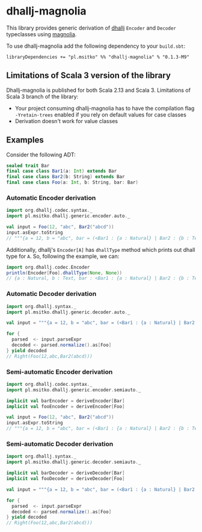 # dhallj-magnolia

This library provides generic derivation of [dhallj](https://github.com/travisbrown/dhallj) `Encoder` and `Decoder` typeclasses using [magnolia](https://github.com/propensive/magnolia).

To use dhallj-magnolia add the following dependency to your `build.sbt`:

```
libraryDependencies += "pl.msitko" %% "dhallj-magnolia" % "0.1.3-M9"
```

## Limitations of Scala 3 version of the library

Dhallj-magnolia is published for both Scala 2.13 and Scala 3. Limitations of Scala 3 branch of the library:

 * Your project consuming dhallj-magnolia has to have the compilation flag `-Yretain-trees` enabled if you rely on default values for case classes
 * Derivation doesn't work for value classes

## Examples

Consider the following ADT:

```scala
sealed trait Bar
final case class Bar1(a: Int) extends Bar
final case class Bar2(b: String) extends Bar
final case class Foo(a: Int, b: String, bar: Bar)
```

### Automatic Encoder derivation

```scala
import org.dhallj.codec.syntax._
import pl.msitko.dhallj.generic.encoder.auto._

val input = Foo(12, "abc", Bar2("abcd"))
input.asExpr.toString
// """{a = 12, b = "abc", bar = (<Bar1 : {a : Natural} | Bar2 : {b : Text}>.Bar2) {b = "abcd"}}"""
```

Additionally, dhallj's `Encoder[A]` has `dhallType` method which prints out dhall type for `A`. So, following the example, we can:

```scala
import org.dhallj.codec.Encoder
println(Encoder[Foo].dhallType(None, None))
// {a : Natural, b : Text, bar : <Bar1 : {a : Natural} | Bar2 : {b : Text}>}
```

### Automatic Decoder derivation

```scala
import org.dhallj.syntax._
import pl.msitko.dhallj.generic.decoder.auto._

val input = """{a = 12, b = "abc", bar = (<Bar1 : {a : Natural} | Bar2 : {b : Text}>.Bar2) {b = "abcd"}}"""

for {
  parsed  <- input.parseExpr
  decoded <- parsed.normalize().as[Foo]
} yield decoded
// Right(Foo(12,abc,Bar2(abcd)))
```

### Semi-automatic Encoder derivation

```scala
import org.dhallj.codec.syntax._
import pl.msitko.dhallj.generic.encoder.semiauto._

implicit val barEncoder = deriveEncoder[Bar]
implicit val fooEncoder = deriveEncoder[Foo]

val input = Foo(12, "abc", Bar2("abcd"))
input.asExpr.toString
// """{a = 12, b = "abc", bar = (<Bar1 : {a : Natural} | Bar2 : {b : Text}>.Bar2) {b = "abcd"}}"""
```

### Semi-automatic Decoder derivation

```scala
import org.dhallj.syntax._
import pl.msitko.dhallj.generic.decoder.semiauto._

implicit val barDecoder = deriveDecoder[Bar]
implicit val fooDecoder = deriveDecoder[Foo]

val input = """{a = 12, b = "abc", bar = (<Bar1 : {a : Natural} | Bar2 : {b : Text}>.Bar2) {b = "abcd"}}"""

for {
  parsed  <- input.parseExpr
  decoded <- parsed.normalize().as[Foo]
} yield decoded
// Right(Foo(12,abc,Bar2(abcd)))
```
